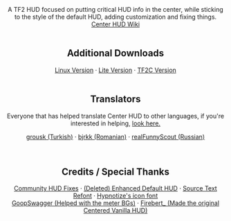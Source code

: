 <div id="main" align="center">
  A TF2 HUD focused on putting critical HUD info in the center, while sticking to the style of the default HUD, adding customization and fixing things.
  <br>
  <a href="https://github.com/Eerorri/center-hud/wiki">Center HUD Wiki</a>
</div>
<br>
<div id="additional" align="center">
  <h2>Additional Downloads</h2>
  <a href="https://github.com/Rorriis/center-hud/releases/download/v18/center-hud-linux.zip">Linux Version</a>
  ·
  <a href="https://github.com/Rorriis/center-hud/releases/download/v18/center-hud-lite.zip">Lite Version</a>
  ·
  <a href="https://github.com/Rorriis/center-hud/releases/download/v18/center-hud-tf2c.zip">TF2C Version</a>
</div>
<br>
<div id="translators" align="center">
  <h2>Translators</h2>
  Everyone that has helped translate Center HUD to other languages, if you're interested in helping, <a href="https://github.com/Rorriis/center-hud/wiki/Translating">look here.</a>
  <br>
  <p><a href="https://github.com/grousk">grousk (Turkish)</a>
  ·
  <a href="https://steamcommunity.com/id/bambambambrrrbrrrboopboop/">bjrkk (Romanian)</a>
  ·
  <a href="https://github.com/realFunnyScout">realFunnyScout (Russian)</a></p>
</div>
<br>
<div id="credits" align="center">
  <h2>Credits / Special Thanks</h2>
  <p><a href="https://github.com/CriticalFlaw/TF2HUD.Fixes">Community HUD Fixes</a>
  ·
  <a href="https://gamebanana.com/mods/385807">(Deleted) Enhanced Default HUD</a>
  ·
  <a href="https://gamebanana.com/mods/314848">Source Text Refont</a>
  ·
  <a href="https://github.com/Hypnootize/TF2-HUD-Icons">Hypnotize's icon font</a>
  <br>
  <a href="https://gamebanana.com/members/1672887">GoopSwagger (Helped with the meter BGs)</a>
  ·
  <a href="https://gamebanana.com/members/1767717">Firebert_ (Made the original Centered Vanilla HUD)</a></p>
</div>
